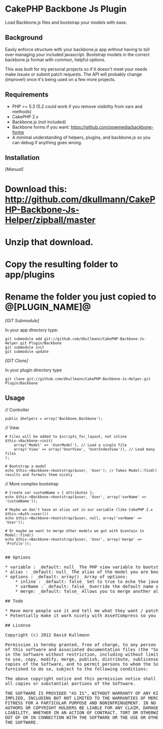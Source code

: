 # CakePHP Backbone Js Plugin

Load Backbone.js files and bootstrap your models with ease.

## Background

Easily enforce structure with your backbone.js app without having to toil over managing your included javascript. Bootstrap models in the correct backbone.js format with common, helpful options.

This was built for my personal projects so if it doesn't meet your needs make issues or submit patch requests. The API will probably change (improve!) once it's being used on a few more projects.

## Requirements

* PHP >= 5.3 (5.2 could work if you remove visibiltiy from vars and methods)
* CakePHP 2.x
* Backbone.js (not included)
* Backbone forms if you want: https://github.com/powmedia/backbone-forms
* A minimal understanding of helpers, plugins, and backbone.js so you can debug if anything goes wrong.

## Installation

_[Manual]_

# Download this: http://github.com/dkullmann/CakePHP-Backbone-Js-Helper/zipball/master
# Unzip that download.
# Copy the resulting folder to app/plugins
# Rename the folder you just copied to @[PLUGIN_NAME]@

_[GIT Submodule]_

In your app directory type:
<pre><code>git submodule add git://github.com/dkullmann/CakePHP-Backbone-Js-Helper.git Plugin/Backbone
git submodule init
git submodule update
</code></pre>

_[GIT Clone]_

In your plugin directory type
<pre><code>git clone git://github.com/dkullmann/CakePHP-Backbone-Js-Helper.git Plugin/Backbone</code></pre>

## Usage

// Controller
<pre><code>public $helpers = array('Backbone.Backbone');</pre></code>

// View
<pre><code># Files will be added to $scripts_for_layout, not inline
$this->Backbone->init(
	array('Model' => 'UserModel'), // Load a single file
	array('View' => array('UserView', 'UserIndexView')), // Load many files
);

# Bootstrap a model
echo $this->Backbone->bootstrap($user, 'User'); // Takes Model::find() results and formats them nicely
</code></pre>

// More complex bootstrap
<pre><code># Create var customName = { attributes };
echo $this->Backbone->bootstrap($user, 'User', array('varName' => 'customName'));

# Maybe we don't have an alias set in our variable (like CakePHP 2.x $this->Auth->user())
echo $this->Backbone->bootstrap($user, null, array('varName' => 'User'));

# Or maybe we want to merge other models we got with $contain in Model::find()
echo $this->Backbone->bootstrap($user, 'User', array('merge' => 'Profile'));</code><pre>

## Options

* variable : _default: null_ The PHP view variable to bootstrap
* alias : _default: null_ The alias of the model you are bootstrapping, or null if there is no model
* options : _default: array()_ Array of options: 
    * inline : _default: false_ Set to true to echo the javascript inline, otherwise it's added to the pages $scripts_for_layout 
    * varName : _default: false_ Override the default name of the js variable produced. Defaults to the $alias parameter (req'd if $alias is null)
    * merge: _default: false_ Allows you to merge another alias from $variable into the javascript results, useful for hasOne and hasMany type relationships

## Todo

* Have more people use it and tell me what they want / patch it
* Potentially make it work nicely with AssetCompress so you aren't loading a zillion files from BackboneHelper::init()

## License

Copyright (c) 2012 David Kullmann

Permission is hereby granted, free of charge, to any person obtaining a copy
of this software and associated documentation files (the "Software"), to deal
in the Software without restriction, including without limitation the rights
to use, copy, modify, merge, publish, distribute, sublicense, and/or sell
copies of the Software, and to permit persons to whom the Software is
furnished to do so, subject to the following conditions:

The above copyright notice and this permission notice shall be included in
all copies or substantial portions of the Software.

THE SOFTWARE IS PROVIDED "AS IS", WITHOUT WARRANTY OF ANY KIND, EXPRESS OR
IMPLIED, INCLUDING BUT NOT LIMITED TO THE WARRANTIES OF MERCHANTABILITY,
FITNESS FOR A PARTICULAR PURPOSE AND NONINFRINGEMENT. IN NO EVENT SHALL THE
AUTHORS OR COPYRIGHT HOLDERS BE LIABLE FOR ANY CLAIM, DAMAGES OR OTHER
LIABILITY, WHETHER IN AN ACTION OF CONTRACT, TORT OR OTHERWISE, ARISING FROM,
OUT OF OR IN CONNECTION WITH THE SOFTWARE OR THE USE OR OTHER DEALINGS IN
THE SOFTWARE.	